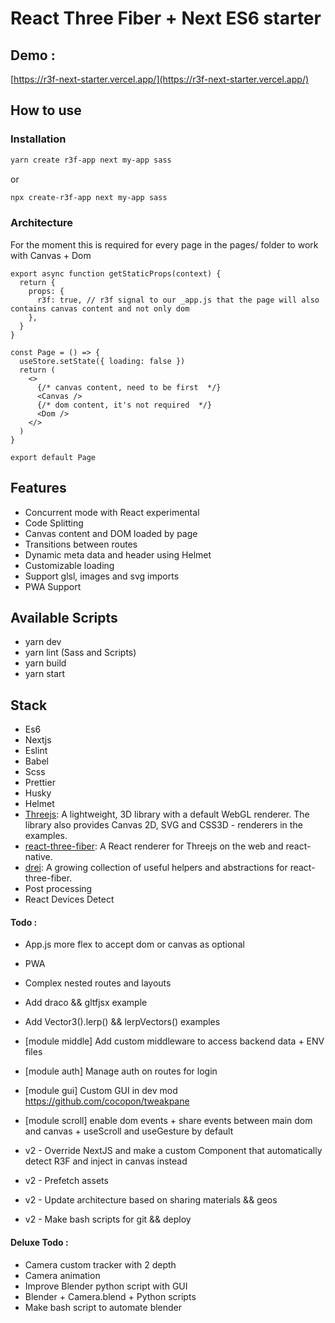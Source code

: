 # React Three Fiber + Next ES6 starter

## Demo :

[https://r3f-next-starter.vercel.app/](https://r3f-next-starter.vercel.app/)

## How to use

### Installation
```bash
yarn create r3f-app next my-app sass
```
or
```bash
npx create-r3f-app next my-app sass
```


### Architecture
For the moment this is required for every page in the pages/ folder to work with Canvas + Dom
```
export async function getStaticProps(context) {
  return {
    props: {
      r3f: true, // r3f signal to our _app.js that the page will also contains canvas content and not only dom
    },
  }
}

const Page = () => {
  useStore.setState({ loading: false })
  return (
    <>
      {/* canvas content, need to be first  */}
      <Canvas />
      {/* dom content, it's not required  */}
      <Dom />
    </>
  )
}

export default Page
```


## Features

- Concurrent mode with React experimental
- Code Splitting
- Canvas content and DOM loaded by page
- Transitions between routes
- Dynamic meta data and header using Helmet
- Customizable loading
- Support glsl, images and svg imports
- PWA Support

## Available Scripts

- yarn dev
- yarn lint (Sass and Scripts)
- yarn build
- yarn start

## Stack

- Es6
- Nextjs
- Eslint
- Babel
- Scss
- Prettier
- Husky
- Helmet
- [Threejs](https://github.com/mrdoob/three.js/): A lightweight, 3D library with a default WebGL renderer. The library also provides Canvas 2D, SVG and CSS3D - renderers in the examples.
- [react-three-fiber](https://github.com/pmndrs/react-three-fiber): A React renderer for Threejs on the web and react-native.
- [drei](https://github.com/pmndrs/drei): A growing collection of useful helpers and abstractions for react-three-fiber.
- Post processing
- React Devices Detect

#### Todo :

- App.js more flex to accept dom or canvas as optional
- PWA
- Complex nested routes and layouts
- Add draco && gltfjsx example
- Add Vector3().lerp() && lerpVectors() examples
- [module middle] Add custom middleware to access backend data + ENV files
- [module auth] Manage auth on routes for login
- [module gui] Custom GUI in dev mod https://github.com/cocopon/tweakpane
- [module scroll] enable dom events + share events between main dom and canvas + useScroll and useGesture by default

- v2 - Override NextJS and make a custom Component that automatically detect R3F and inject in canvas instead
- v2 - Prefetch assets
- v2 - Update architecture based on sharing materials && geos
- v2 - Make bash scripts for git && deploy

#### Deluxe Todo :

- Camera custom tracker with 2 depth
- Camera animation
- Improve Blender python script with GUI
- Blender + Camera.blend + Python scripts
- Make bash script to automate blender
